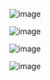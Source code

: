 ![image](https://github.com/fulk2014/COM-LAB-I-LabSheet-Week-11/assets/144195753/39910b98-338a-4bb1-af30-d926f470a71d)


![image](https://github.com/fulk2014/COM-LAB-I-LabSheet-Week-11/assets/144195753/3ba23b8e-871f-4a72-b4d0-85cf3ac45fbc)


![image](https://github.com/fulk2014/COM-LAB-I-LabSheet-Week-11/assets/144195753/69aab918-612e-421d-8174-f8888ad68ff7)


![image](https://github.com/fulk2014/COM-LAB-I-LabSheet-Week-11/assets/144195753/b8e756d2-cdbd-4cca-88e2-10db8f324eb0)
